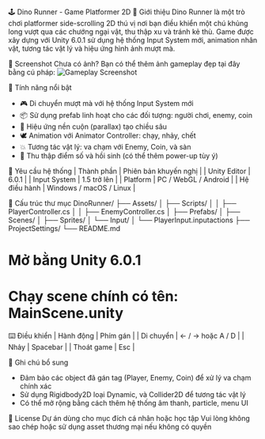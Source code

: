 🕹️ Dino Runner - Game Platformer 2D
🚀 Giới thiệu
Dino Runner là một trò chơi platformer side-scrolling 2D thú vị nơi bạn điều khiển một chú khủng long vượt qua các chướng ngại vật, thu thập xu và tránh kẻ thù. Game được xây dựng với Unity 6.0.1 sử dụng hệ thống Input System mới, animation nhân vật, tương tác vật lý và hiệu ứng hình ảnh mượt mà.

📸 Screenshot
Chưa có ảnh? Bạn có thể thêm ảnh gameplay đẹp tại đây bằng cú pháp:
![Gameplay Screenshot](<img width="2301" height="1146" alt="image" src="https://github.com/user-attachments/assets/1441318f-6519-4dfc-8fbe-75b8dc8c2bdc" />
)


🧩 Tính năng nổi bật
- 🎮 Di chuyển mượt mà với hệ thống Input System mới
- 📦 Sử dụng prefab linh hoạt cho các đối tượng: người chơi, enemy, coin
- 🌄 Hiệu ứng nền cuộn (parallax) tạo chiều sâu
- 🕊️ Animation với Animator Controller: chạy, nhảy, chết
- 💥 Tương tác vật lý: va chạm với Enemy, Coin, và sàn
- 🌟 Thu thập điểm số và hồi sinh (có thể thêm power-up tùy ý)

🧠 Yêu cầu hệ thống
| Thành phần | Phiên bản khuyến nghị | 
| Unity Editor | 6.0.1 | 
| Input System | 1.5 trở lên | 
| Platform | PC / WebGL / Android | 
| Hệ điều hành | Windows / macOS / Linux | 



📂 Cấu trúc thư mục
DinoRunner/
├── Assets/
│   ├── Scripts/
│   │   ├── PlayerController.cs
│   │   ├── EnemyController.cs
│   ├── Prefabs/
│   ├── Scenes/
│   ├── Sprites/
│   └── Input/
│       └── PlayerInput.inputactions
├── ProjectSettings/
└── README.md





# Mở bằng Unity 6.0.1
# Chạy scene chính có tên: MainScene.unity



⌨️ Điều khiển
| Hành động | Phím gán | 
| Di chuyển | ← / → hoặc A / D | 
| Nhảy | Spacebar | 
| Thoát game | Esc | 



📝 Ghi chú bổ sung
- Đảm bảo các object đã gán tag (Player, Enemy, Coin) để xử lý va chạm chính xác
- Sử dụng Rigidbody2D loại Dynamic, và Collider2D để tương tác vật lý
- Có thể mở rộng bằng cách thêm hệ thống âm thanh, particle, menu UI

📄 License
Dự án dùng cho mục đích cá nhân hoặc học tập
Vui lòng không sao chép hoặc sử dụng asset thương mại nếu không có quyền



